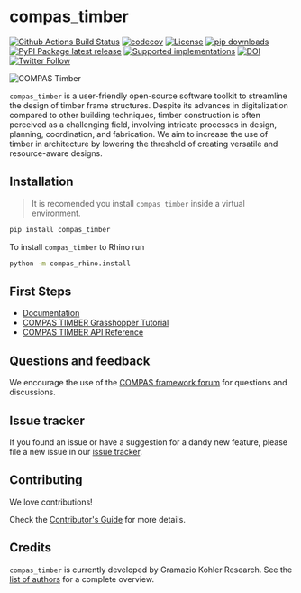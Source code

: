 # compas_timber

[![Github Actions Build Status](https://github.com/gramaziokohler/compas_timber/workflows/build/badge.svg)](https://github.com/gramaziokohler/compas_timber/actions)
[![codecov](https://codecov.io/gh/gramaziokohler/compas_timber/graph/badge.svg?token=EFI7G1T18Z)](https://codecov.io/gh/gramaziokohler/compas_timber)
[![License](https://img.shields.io/github/license/gramaziokohler/compas_timber.svg)](https://pypi.python.org/pypi/compas_timber)
[![pip downloads](https://img.shields.io/pypi/dm/compas_timber)](https://pypi.python.org/project/compas_timber)
[![PyPI Package latest release](https://img.shields.io/pypi/v/compas_timber.svg)](https://pypi.python.org/pypi/compas_timber)
[![Supported implementations](https://img.shields.io/pypi/implementation/compas_timber.svg)](https://pypi.python.org/pypi/compas_timber)
[![DOI](https://zenodo.org/badge/DOI/10.5281/zenodo.7934267.svg)](https://doi.org/10.5281/zenodo.7934267)
[![Twitter Follow](https://img.shields.io/twitter/follow/compas_dev?style=social)](https://twitter.com/compas_dev)

![COMPAS Timber](https://raw.githubusercontent.com/gramaziokohler/compas_timber/main/docs/_images/compas_timber.jpg)

`compas_timber` is a user-friendly open-source software toolkit to streamline the design of timber frame structures. Despite its advances in digitalization compared to other building techniques, timber construction is often perceived as a challenging field, involving intricate processes in design, planning, coordination, and fabrication. We aim to increase the use of timber in architecture by lowering the threshold of creating versatile and resource-aware designs.

## Installation

> It is recomended you install `compas_timber` inside a virtual environment.

```bash
pip install compas_timber
```

To install `compas_timber` to Rhino run

```bash
python -m compas_rhino.install
```

## First Steps

* [Documentation](https://gramaziokohler.github.io/compas_timber/)
* [COMPAS TIMBER Grasshopper Tutorial](https://gramaziokohler.github.io/compas_timber/latest/tutorials.html)
* [COMPAS TIMBER API Reference](https://gramaziokohler.github.io/compas_timber/latest/api.html)

## Questions and feedback

We encourage the use of the [COMPAS framework forum](https://forum.compas-framework.org/)
for questions and discussions.

## Issue tracker

If you found an issue or have a suggestion for a dandy new feature, please file a new issue in our [issue tracker](https://github.com/gramaziokohler/compas_timber/issues).

## Contributing

We love contributions!

Check the [Contributor's Guide](https://github.com/gramaziokohler/compas_timber/blob/main/CONTRIBUTING.md)
for more details.

## Credits

`compas_timber` is currently developed by Gramazio Kohler Research. See the [list of authors](https://github.com/gramaziokohler/compas_timber/blob/main/AUTHORS.md) for a complete overview.
